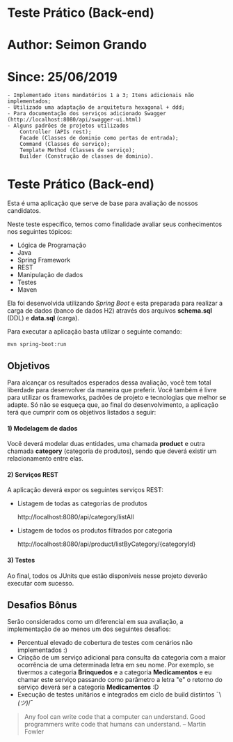 # Teste Prático (Back-end)
# Author: Seimon Grando
# Since:  25/06/2019

	- Implementado itens mandatórios 1 a 3; Itens adicionais não implementados;
	- Utilizado uma adaptação de arquitetura hexagonal + ddd;
	- Para documentação dos serviços adicionado Swagger (http://localhost:8080/api/swagger-ui.html)
	- Alguns padrões de projetos utilizados
		Controller (APIs rest);
		Facade (Classes de dominio como portas de entrada);
		Command (Classes de serviço);
		Template Method (Classes de serviço);
		Builder (Construção de classes de dominio).
	

# Teste Prático (Back-end)

Esta é uma aplicação que serve de base para avaliação de nossos candidatos.

Neste teste específico, temos como finalidade avaliar seus conhecimentos nos seguintes tópicos:

* Lógica de Programação
* Java
* Spring Framework
* REST
* Manipulação de dados
* Testes
* Maven

Ela foi desenvolvida utilizando *Spring Boot* e esta preparada para realizar a carga de dados (banco de dados H2) através dos arquivos **schema.sql** (DDL) e **data.sql** (carga).

Para executar a aplicação basta utilizar o seguinte comando:

	mvn spring-boot:run

## Objetivos

Para alcançar os resultados esperados dessa avaliação, você tem total liberdade para desenvolver da maneira que preferir. Você também é livre para utilizar os frameworks, padrões de projeto e tecnologias que melhor se adapte. Só não se esqueça que, ao final do desenvolvimento, a aplicação terá que cumprir com os objetivos listados a seguir:

#### 1) Modelagem de dados

Você deverá modelar duas entidades, uma chamada **product** e outra chamada **category** (categoria de produtos), sendo que deverá existir um relacionamento entre elas.


#### 2) Serviços REST

A aplicação deverá expor os seguintes serviços REST:

* Listagem de todas as categorias de produtos

	http://localhost:8080/api/category/listAll

* Listagem de todos os produtos filtrados por categoria

	http://localhost:8080/api/product/listByCategory/{categoryId}

#### 3) Testes

Ao final, todos os JUnits que estão disponíveis nesse projeto deverão executar com sucesso.

## Desafios Bônus

Serão considerados como um diferencial em sua avaliação, a implementação de ao menos um dos seguintes desafios:

* Percentual elevado de cobertura de testes com cenários não implementados :)
* Criação de um serviço adicional para consulta da categoria com a maior ocorrência de uma determinada letra em seu nome. Por exemplo, se tivermos a categoria **Brinquedos** e a categoria **Medicamentos** e eu chamar este serviço passando como parâmetro a letra "e" o retorno do serviço deverá ser a categoria **Medicamentos** :D
* Execução de testes unitários e integrados em ciclo de build distintos ¯\\_(ツ)_/¯

>
> Any fool can write code that a computer can understand. Good programmers write code that humans can understand.
> – Martin Fowler
>
